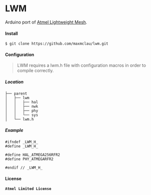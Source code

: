 # LWM

Arduino port of [Atmel Lightweight Mesh](http://www.atmel.com/tools/lightweight_mesh.aspx).

#### Install

```Shell
$ git clone https://github.com/maxmclau/lwm.git
```

#### Configuration

> LWM requires a lwm.h file with configuration macros in order to compile correctly.

##### Location

    ├── parent
    │   ├── lwm
    │   │   ├── hal
    │   │   ├── nwk
    │   │   ├── phy
    │   │   └── sys
    │   └── lwm.h

##### Example

```Arduino
#ifndef _LWM_H_
#define _LWM_H_

#define HAL_ATMEGA256RFR2
#define PHY_ATMEGARFR2

#endif // _LWM_H_
```

#### License

**`Atmel Limited License`**
